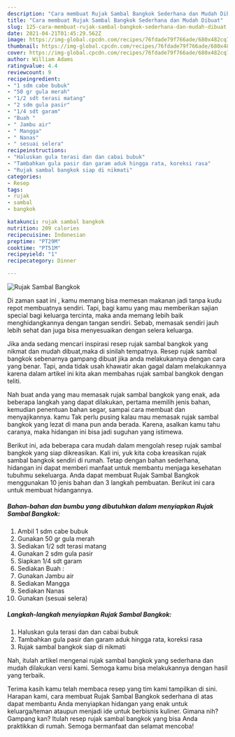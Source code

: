 ```yaml
---
description: "Cara membuat Rujak Sambal Bangkok Sederhana dan Mudah Dibuat"
title: "Cara membuat Rujak Sambal Bangkok Sederhana dan Mudah Dibuat"
slug: 125-cara-membuat-rujak-sambal-bangkok-sederhana-dan-mudah-dibuat
date: 2021-04-21T01:45:29.562Z
image: https://img-global.cpcdn.com/recipes/76fdade79f766ade/680x482cq70/rujak-sambal-bangkok-foto-resep-utama.jpg
thumbnail: https://img-global.cpcdn.com/recipes/76fdade79f766ade/680x482cq70/rujak-sambal-bangkok-foto-resep-utama.jpg
cover: https://img-global.cpcdn.com/recipes/76fdade79f766ade/680x482cq70/rujak-sambal-bangkok-foto-resep-utama.jpg
author: William Adams
ratingvalue: 4.4
reviewcount: 9
recipeingredient:
- "1 sdm cabe bubuk"
- "50 gr gula merah"
- "1/2 sdt terasi matang"
- "2 sdm gula pasir"
- "1/4 sdt garam"
- "Buah "
- " Jambu air"
- " Mangga"
- " Nanas"
- " sesuai selera"
recipeinstructions:
- "Haluskan gula terasi dan dan cabai bubuk"
- "Tambahkan gula pasir dan garam aduk hingga rata, koreksi rasa"
- "Rujak sambal bangkok siap di nikmati"
categories:
- Resep
tags:
- rujak
- sambal
- bangkok

katakunci: rujak sambal bangkok 
nutrition: 209 calories
recipecuisine: Indonesian
preptime: "PT29M"
cooktime: "PT51M"
recipeyield: "1"
recipecategory: Dinner

---
```



![Rujak Sambal Bangkok](https://img-global.cpcdn.com/recipes/76fdade79f766ade/680x482cq70/rujak-sambal-bangkok-foto-resep-utama.jpg)

Di zaman  saat ini , kamu memang bisa memesan makanan jadi tanpa kudu repot membuatnya sendiri. Tapi, bagi kamu yang mau memberikan sajian special bagi keluarga tercinta, maka anda memang lebih baik menghidangkannya dengan tangan sendiri. Sebab, memasak sendiri jauh lebih sehat dan juga bisa menyesuaikan dengan selera keluarga.

Jika anda sedang mencari inspirasi resep rujak sambal bangkok yang nikmat dan mudah dibuat,maka di sinilah tempatnya. Resep rujak sambal bangkok  sebenarnya gampang dibuat jika anda melakukannya dengan cara yang benar. Tapi, anda tidak usah khawatir akan gagal dalam melakukannya 
karena dalam artikel ini kita akan membahas rujak sambal bangkok dengan teliti.  



Nah buat anda yang mau memasak rujak sambal bangkok yang enak, ada beberapa langkah yang dapat dilakukan, pertama memilih jenis bahan, kemudian penentuan bahan segar, sampai cara membuat dan menyajikannya. kamu Tak perlu pusing kalau mau memasak rujak sambal bangkok yang lezat di mana pun anda berada. Karena, asalkan kamu  tahu caranya, maka hidangan ini bisa jadi suguhan yang istimewa.

Berikut ini, ada beberapa cara mudah dalam mengolah resep rujak sambal bangkok yang siap dikreasikan. Kali ini, yuk kita coba kreasikan rujak sambal bangkok sendiri di rumah. Tetap dengan bahan sederhana, hidangan ini dapat memberi manfaat untuk membantu menjaga kesehatan tubuhmu sekeluarga. Anda dapat membuat Rujak Sambal Bangkok menggunakan 10 jenis bahan dan 3 langkah pembuatan. Berikut ini cara untuk membuat hidangannya.

<!--inarticleads1-->

##### Bahan-bahan dan bumbu yang dibutuhkan dalam menyiapkan Rujak Sambal Bangkok:

1. Ambil 1 sdm cabe bubuk
1. Gunakan 50 gr gula merah
1. Sediakan 1/2 sdt terasi matang
1. Gunakan 2 sdm gula pasir
1. Siapkan 1/4 sdt garam
1. Sediakan Buah :
1. Gunakan  Jambu air
1. Sediakan  Mangga
1. Sediakan  Nanas
1. Gunakan  (sesuai selera)




<!--inarticleads2-->

##### Langkah-langkah menyiapkan Rujak Sambal Bangkok:

1. Haluskan gula terasi dan dan cabai bubuk
1. Tambahkan gula pasir dan garam aduk hingga rata, koreksi rasa
1. Rujak sambal bangkok siap di nikmati




Nah, itulah artikel mengenai  rujak sambal bangkok  yang sederhana dan mudah dilakukan versi kami. Semoga kamu bisa melakukannya dengan hasil yang terbaik. 

Terima kasih kamu telah membaca resep yang tim kami tampilkan di sini. Harapan kami, cara membuat  Rujak Sambal Bangkok sederhana di atas dapat membantu Anda menyiapkan hidangan yang enak untuk keluarga/teman ataupun menjadi ide untuk berbisnis kuliner. Gimana nih? Gampang kan? Itulah resep rujak sambal bangkok yang bisa Anda praktikkan di rumah. Semoga bermanfaat dan selamat mencoba!

